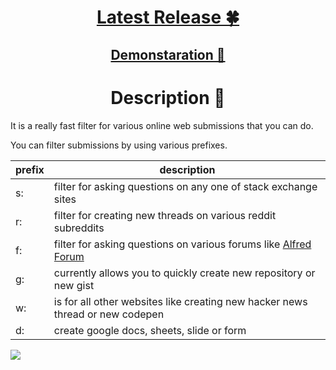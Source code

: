 <h1 align="center"> <a href="https://github.com/nikitavoloboev/alfred-ask-create-share/releases/latest"> Latest Release 🍀</a></h1>

<h2 align="center"> <a href="http://quick.as/m19vSzYBP"> Demonstaration 👀</a> </h2>

<h1 align="center"> Description 📔</h1>

It is a really fast filter for various online web submissions that you can do.

You can filter submissions by using various prefixes. 

|  prefix |  description |
|---|---|
| s:  |  filter for asking questions on any one of stack exchange sites |
|  r: | filter for creating new threads on various reddit subreddits  |
|  f: |  filter for asking questions on various forums like [Alfred Forum](https://www.alfredforum.com/) |
|  g: |  currently allows you to quickly create new repository or new gist |
|  w: | is for all other websites like creating new hacker news thread or new codepen|
| d:  |  create google docs, sheets, slide or form |


![](http://i.imgur.com/uI7JUrp.png)

